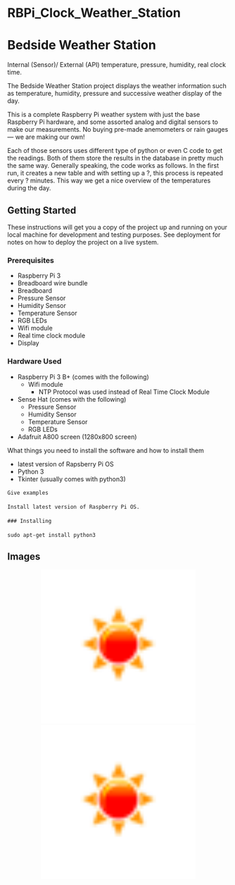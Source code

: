 # RBPi_Clock_Weather_Station

# Bedside Weather Station

Internal (Sensor)/ External (API) temperature, pressure, humidity, real clock time.

The Bedside Weather Station project displays the weather information such as temperature, humidity, pressure and successive weather display of the day.

This is a complete Raspberry Pi weather system with just the base Raspberry Pi hardware, and some assorted analog and digital sensors to make our measurements. No buying pre-made anemometers or rain gauges — we are making our own!

Each of those sensors uses different type of python or even C code to get the readings. Both of them store the results in the database in pretty much the same way. Generally speaking, the code works as follows. In the first run, it creates a new table and with setting up a ?, this process is repeated every ? minutes. This way we get a nice overview of the temperatures during the day.

## Getting Started

These instructions will get you a copy of the project up and running on your local machine for development and testing purposes. See deployment for notes on how to deploy the project on a live system.

### Prerequisites

* Raspberry Pi 3 
* Breadboard wire bundle
* Breadboard
* Pressure Sensor
* Humidity Sensor
* Temperature Sensor
* RGB LEDs
* Wifi module
* Real time clock module
* Display

### Hardware Used
  * Raspberry Pi 3 B+ (comes with the following)
      * Wifi module
        * NTP Protocol was used instead of Real Time Clock Module
  * Sense Hat (comes with the following)
      * Pressure Sensor
      * Humidity Sensor
      * Temperature Sensor
      * RGB LEDs
  * Adafruit A800 screen (1280x800 screen)
    

What things you need to install the software and how to install them

  * latest version of Rapsberry Pi OS
  * Python 3
  * Tkinter (usually comes with python3)
  


```
Give examples

Install latest version of Raspberry Pi OS.

### Installing

sudo apt-get install python3

```



## Images
<p align="center">
  <img src="https://github.com/JOguino/RBPi_Clock_Weather_Station/blob/master/icons/01d.png?raw=true" width="350"/>
  <img src="https://github.com/JOguino/RBPi_Clock_Weather_Station/blob/master/icons/01d.png?raw=true" width="350"/>
</p>
